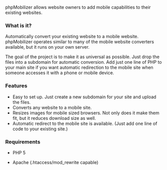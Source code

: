 phpMobilizer allows website owners to add mobile capabilities to their existing websites.


### What is it? ###
Automatically convert your existing website to a mobile website. phpMobilizer operates similar to many of the mobile website converters available, but it runs on your own server.

The goal of the project is to make it as universal as possible. Just drop the files into a subdomain for automatic conversion. Add just one line of PHP to your main site if you want automatic redirection to the mobile site when someone accesses it with a phone or mobile device.


### Features ###
  * Easy to set up. Just create a new subdomain for your site and upload the files.
  * Converts any website to a mobile site.
  * Resizes images for mobile sized browsers. Not only does it make them fit, but it reduces download size as well.
  * Automatic redirect to the mobile site is available. (Just add one line of code to your existing site.)


### Requirements ###
  * PHP 5<br>
<ul><li>Apache (.htaccess/mod_rewrite capable)</li></ul>

